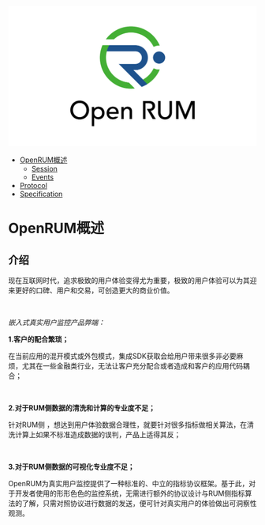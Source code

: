 
![OpenRUM Logo](resources/images/logo/open_rum_vertical_logo.png)

- [OpenRUM概述](#openrum概述)
  - [Session](overview/session.md)
  - [Events](overview/events.md)
- [Protocol](https://github.com/RealUserMonitoring/OpenRUM-proto)
- [Specification](https://github.com/RealUserMonitoring/OpenRUM-specification)

# OpenRUM概述

## 介绍

现在互联网时代，追求极致的用户体验变得尤为重要，极致的用户体验可以为其迎来更好的口碑、用户和交易，可创造更大的商业价值。

<br>

*嵌入式真实用户监控产品弊端：*

**1.客户的配合繁琐；**

在当前应用的混开模式或外包模式，集成SDK获取会给用户带来很多非必要麻烦，尤其在一些金融类行业，无法让客户充分配合或者造成和客户的应用代码耦合；

<br>

**2.对于RUM侧数据的清洗和计算的专业度不足；**

针对RUM侧 ，想达到用户体验数据合理性，就要针对很多指标做相关算法，在清洗计算上如果不标准造成数据的误判，产品上适得其反；

<br>

**3.对于RUM侧数据的可视化专业度不足；**

OpenRUM为真实用户监控提供了一种标准的、中立的指标协议框架。基于此，对于开发者使用的形形色色的监控系统，无需进行额外的协议设计与RUM侧指标算法的了解，只需对照协议进行数据的发送，便可针对真实用户的体验做出可洞察性观测。
